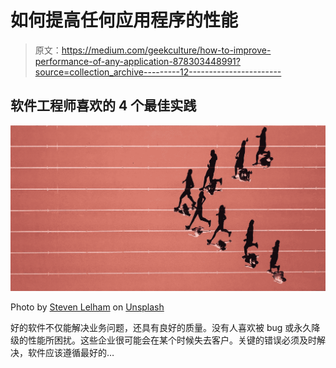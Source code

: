 # 如何提高任何应用程序的性能

> 原文：<https://medium.com/geekculture/how-to-improve-performance-of-any-application-878303448991?source=collection_archive---------12----------------------->

## 软件工程师喜欢的 4 个最佳实践

![](img/6e0a373d56e3530cd71479f6cf967c5a.png)

Photo by [Steven Lelham](https://unsplash.com/@slelham?utm_source=unsplash&utm_medium=referral&utm_content=creditCopyText) on [Unsplash](https://unsplash.com/s/photos/challenge?utm_source=unsplash&utm_medium=referral&utm_content=creditCopyText)

好的软件不仅能解决业务问题，还具有良好的质量。没有人喜欢被 bug 或永久降级的性能所困扰。这些企业很可能会在某个时候失去客户。关键的错误必须及时解决，软件应该遵循最好的…